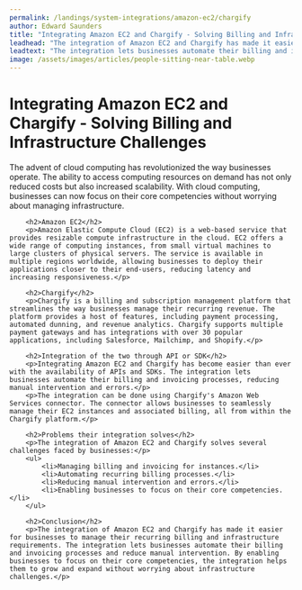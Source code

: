 ```yaml
---
permalink: /landings/system-integrations/amazon-ec2/chargify
author: Edward Saunders
title: "Integrating Amazon EC2 and Chargify - Solving Billing and Infrastructure Challenges"
leadhead: "The integration of Amazon EC2 and Chargify has made it easier for businesses to manage their recurring billing and infrastructure requirements"
leadtext: "The integration lets businesses automate their billing and invoicing processes and reduce manual intervention. By enabling businesses to focus on their core competencies, the integration helps them to grow and expand without worrying about infrastructure challenges."
image: /assets/images/articles/people-sitting-near-table.webp
---
```

<div class="arttext">        <h1>Integrating Amazon EC2 and Chargify - Solving Billing and Infrastructure Challenges</h1>
        <p>The advent of cloud computing has revolutionized the way businesses operate. The ability to access computing resources on demand has not only reduced costs but also increased scalability. With cloud computing, businesses can now focus on their core competencies without worrying about managing infrastructure.</p>
        
        <h2>Amazon EC2</h2>
        <p>Amazon Elastic Compute Cloud (EC2) is a web-based service that provides resizable compute infrastructure in the cloud. EC2 offers a wide range of computing instances, from small virtual machines to large clusters of physical servers. The service is available in multiple regions worldwide, allowing businesses to deploy their applications closer to their end-users, reducing latency and increasing responsiveness.</p>
        
        <h2>Chargify</h2>
        <p>Chargify is a billing and subscription management platform that streamlines the way businesses manage their recurring revenue. The platform provides a host of features, including payment processing, automated dunning, and revenue analytics. Chargify supports multiple payment gateways and has integrations with over 30 popular applications, including Salesforce, Mailchimp, and Shopify.</p>
        
        <h2>Integration of the two through API or SDK</h2>
        <p>Integrating Amazon EC2 and Chargify has become easier than ever with the availability of APIs and SDKs. The integration lets businesses automate their billing and invoicing processes, reducing manual intervention and errors.</p>
        <p>The integration can be done using Chargify's Amazon Web Services connector. The connector allows businesses to seamlessly manage their EC2 instances and associated billing, all from within the Chargify platform.</p>
        
        <h2>Problems their integration solves</h2>
        <p>The integration of Amazon EC2 and Chargify solves several challenges faced by businesses:</p>
        <ul>
            <li>Managing billing and invoicing for instances.</li>
            <li>Automating recurring billing processes.</li>
            <li>Reducing manual intervention and errors.</li>
            <li>Enabling businesses to focus on their core competencies.</li>
        </ul>
        
        <h2>Conclusion</h2>
        <p>The integration of Amazon EC2 and Chargify has made it easier for businesses to manage their recurring billing and infrastructure requirements. The integration lets businesses automate their billing and invoicing processes and reduce manual intervention. By enabling businesses to focus on their core competencies, the integration helps them to grow and expand without worrying about infrastructure challenges.</p>
</div>